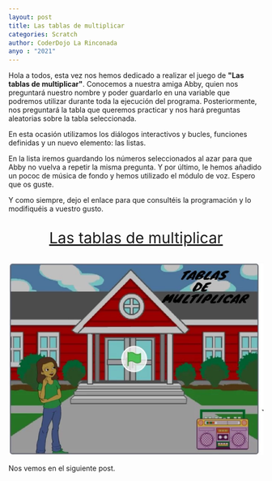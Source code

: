 ```yaml
---
layout: post
title: Las tablas de multiplicar
categories: Scratch
author: CoderDojo La Rinconada
anyo : "2021"
---
```


Hola a todos, esta vez nos hemos dedicado a realizar el juego de **"Las tablas de multiplicar"**. Conocemos a nuestra amiga Abby, quien nos preguntará nuestro nombre y poder guardarlo en una variable que podremos utilizar durante toda la ejecución del programa. Posteriormente, nos preguntará la tabla que queremos practicar y nos hará preguntas aleatorias sobre la tabla seleccionada.

En esta ocasión utilizamos los diálogos interactivos y bucles, funciones definidas y un nuevo elemento: las listas.

En la lista iremos guardando los números seleccionados al azar para que Abby no vuelva a repetir la misma pregunta. Y por último, le hemos añadido un pococ de música de fondo y hemos utilizado el módulo de voz. Espero que os guste.

Y como siempre, dejo el enlace para que consultéis la programación y lo modifiquéis a vuestro gusto.

<br>
<span style="display:block;text-align:center;font-size:30px"><a href="https://scratch.mit.edu/projects/512558427/" target="blank">Las tablas de multiplicar</a></span>
<br>

<span style="display:block;text-align:center">![multiplica]</span>



Nos vemos en el siguiente post. 


[multiplica]:/images/multiplica.webp
